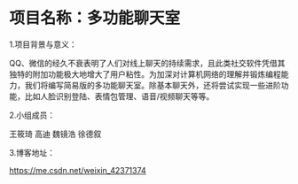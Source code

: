 # 项目名称：多功能聊天室

1.项目背景与意义：

QQ、微信的经久不衰表明了人们对线上聊天的持续需求，且此类社交软件凭借其独特的附加功能极大地增大了用户粘性。为加深对计算机网络的理解并锻炼编程能力，我们将编写简易版的多功能聊天室。除基本聊天外，还将尝试实现一些进阶功能，比如人脸识别登陆、表情包管理、语音/视频聊天等等。

2.小组成员：

王筱琦 高迪 魏镜浩 徐德叙

3.博客地址：

https://me.csdn.net/weixin_42371374
